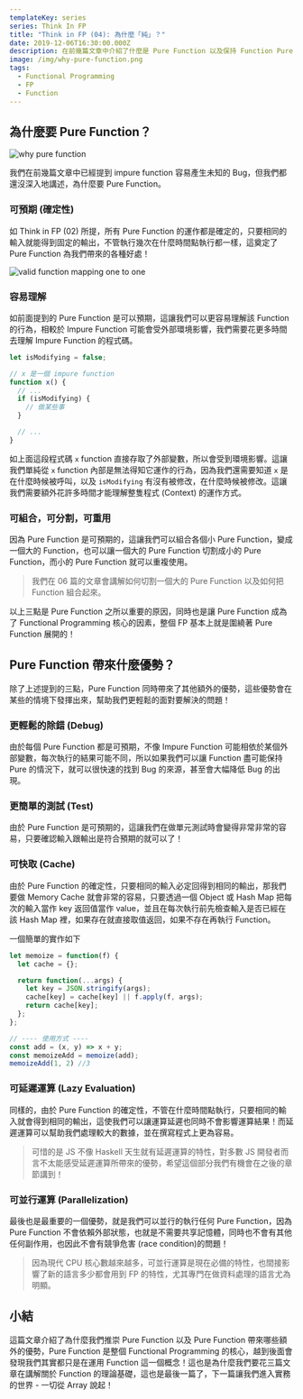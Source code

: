 ```yaml
---
templateKey: series
series: Think In FP
title: "Think in FP (04): 為什麼「純」？"
date: 2019-12-06T16:30:00.000Z
description: 在前幾篇文章中介紹了什麼是 Pure Function 以及保持 Function Pure 的第一步，今天要介紹為什麼我們推崇 Pure Function 以及 Pure Function 帶來了什麼好處！
image: /img/why-pure-function.png
tags:
  - Functional Programming
  - FP
  - Function
---
```



## 為什麼要 Pure Function？

![why pure function](/img/why-pure-function.png)

我們在前幾篇文章中已經提到 impure function 容易產生未知的 Bug，但我們都還沒深入地講述，為什麼要 Pure Function。

### 可預期 (確定性)
如 Think in FP (02) 所提，所有 Pure Function 的運作都是確定的，只要相同的輸入就能得到固定的輸出，不管執行幾次在什麼時間點執行都一樣，這奠定了 Pure Function 為我們帶來的各種好處！

![valid function mapping one to one](/img/valid-function-set.png)

### 容易理解

如前面提到的 Pure Function 是可以預期，這讓我們可以更容易理解該 Function 的行為，相較於 Impure Function 可能會受外部環境影響，我們需要花更多時間去理解 Impure Function 的程式碼。

```javascript
let isModifying = false;

// x 是一個 impure function
function x() {
  // ...
  if (isModifying) {
    // 做某些事
  }

  // ...
}
```

如上面這段程式碼 `x` function 直接存取了外部變數，所以會受到環境影響。這讓我們單純從 `x` function 內部是無法得知它運作的行為，因為我們還需要知道 `x` 是在什麼時候被呼叫，以及 `isModifying` 有沒有被修改，在什麼時候被修改。這讓我們需要額外花許多時間才能理解整隻程式 (Context) 的運作方式。

### 可組合，可分割，可重用

因為 Pure Function 是可預期的，這讓我們可以組合各個小 Pure Function，變成一個大的 Function，也可以讓一個大的 Pure Function 切割成小的 Pure Function，而小的 Pure Function 就可以重複使用。

> 我們在 06 篇的文章會講解如何切割一個大的 Pure Function 以及如何把 Function 組合起來。

以上三點是 Pure Function 之所以重要的原因，同時也是讓 Pure Function 成為了 Functional Programming 核心的因素，整個 FP 基本上就是圍繞著 Pure Function 展開的！

## Pure Function 帶來什麼優勢？

除了上述提到的三點，Pure Function 同時帶來了其他額外的優勢，這些優勢會在某些的情境下發揮出來，幫助我們更輕鬆的面對要解決的問題！

### 更輕鬆的除錯 (Debug)

由於每個 Pure Function 都是可預期，不像 Impure Function 可能相依於某個外部變數，每次執行的結果可能不同，所以如果我們可以讓 Function 盡可能保持 Pure 的情況下，就可以很快速的找到 Bug 的來源，甚至會大幅降低 Bug 的出現。

### 更簡單的測試 (Test)

由於 Pure Function 是可預期的，這讓我們在做單元測試時會變得非常非常的容易，只要確認輸入跟輸出是符合預期的就可以了！

### 可快取 (Cache)

由於 Pure Function 的確定性，只要相同的輸入必定回得到相同的輸出，那我們要做 Memory Cache 就會非常的容易，只要透過一個 Object 或 Hash Map 把每次的輸入當作 key 返回值當作 value，並且在每次執行前先檢查輸入是否已經在該 Hash Map 裡，如果存在就直接取值返回，如果不存在再執行 Function。

一個簡單的實作如下
```javascript
let memoize = function(f) {
  let cache = {};

  return function(...args) {
    let key = JSON.stringify(args);
    cache[key] = cache[key] || f.apply(f, args);
    return cache[key];
  };
};

// ---- 使用方式 ----
const add = (x, y) => x + y;
const memoizeAdd = memoize(add);
memoizeAdd(1, 2) //3
```

### 可延遲運算 (Lazy Evaluation)

同樣的，由於 Pure Function 的確定性，不管在什麼時間點執行，只要相同的輸入就會得到相同的輸出，這使我們可以讓運算延遲也同時不會影響運算結果！而延遲運算可以幫助我們處理較大的數據，並在撰寫程式上更為容易。

> 可惜的是 JS 不像 Haskell 天生就有延遲運算的特性，對多數 JS 開發者而言不太能感受延遲運算所帶來的優勢，希望這個部分我們有機會在之後的章節講到！

### 可並行運算 (Parallelization)

最後也是最重要的一個優勢，就是我們可以並行的執行任何 Pure Function，因為 Pure Function 不會依賴外部狀態，也就是不需要共享記憶體，同時也不會有其他任何副作用，也因此不會有競爭危害  (race condition)的問題！

> 因為現代 CPU 核心數越來越多，可並行運算是現在必備的特性，也間接影響了新的語言多少都會用到 FP 的特性，尤其專門在做資料處理的語言尤為明顯。

## 小結

這篇文章介紹了為什麼我們推崇 Pure Function 以及 Pure Function 帶來哪些額外的優勢，Pure Function 是整個 Functional Programming 的核心，越到後面會發現我們其實都只是在運用 Function 這一個概念！這也是為什麼我們要花三篇文章在講解關於 Function 的理論基礎，這也是最後一篇了，下一篇讓我們進入實務的世界 - 一切從 Array 說起！